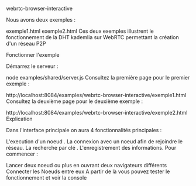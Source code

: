 webrtc-browser-interactive

Nous avons deux exemples :

exemple1.html
exemple2.html
Ces deux exemples illustrent le fonctionnement de la DHT kademlia sur WebRTC permettant la création d'un réseau P2P

Fonctionner l'exemple

Démarrez le serveur :

node examples/shared/server.js
Consultez la première page pour le premier exemple :

http://localhost:8084/examples/webrtc-browser-interactive/exemple1.html
Consultez la deuxième page pour le deuxième exemple :

http://localhost:8084/examples/webrtc-browser-interactive/exemple2.html
Explication

Dans l'interface principale on aura 4 fonctionnalités principales :

L'execution d'un noeud .
La connexion avec un noeud afin de rejoindre le réseau.
La recherche par clé .
L'enregistrement des informations.
Pour commencer :

Lancer deux noeud ou plus en ouvrant deux navigateurs différents
Connecter les Noeuds entre eux
A partir de là vous pouvez tester le fonctionnement et voir la console
